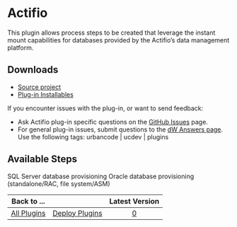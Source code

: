 
# Actifio


This plugin allows process steps to be created that leverage the instant mount capabilities for databases provided by the Actifio’s data management platform.

## Downloads


* [Source project](https://github.com/Actifio/act-ucd-plugin)
* [Plug-in Installables](https://github.com/Actifio/act-ucd-plugin/releases)

If you encounter issues with the plug-in, or want to send feedback:

* Ask Actifio plug-in specific questions on the [GitHub Issues](https://github.com/Actifio/urbancode-plug-in/issues) page.
* For general plug-in issues, submit questions to the [dW Answers page](https://community.ibm.com/community/user/wasdevops/urbancode-discussion). Use the following tags: urbancode | ucdev | plugins

## Available Steps

SQL Server database provisioning Oracle database provisioning (standalone/RAC, file system/ASM)

|Back to ...||Latest Version|
| :---: | :---: | :---: |
|[All Plugins](../../index.md)|[Deploy Plugins](../README.md)|[0]()|
